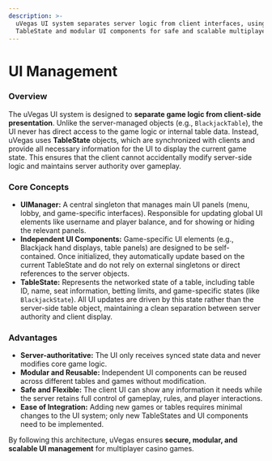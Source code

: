 ```yaml
---
description: >-
  uVegas UI system separates server logic from client interfaces, using
  TableState and modular UI components for safe and scalable multiplayer UI.
---
```


# UI Management

### Overview

The uVegas UI system is designed to **separate game logic from client-side presentation**. Unlike the server-managed objects (e.g., `BlackjackTable`), the UI never has direct access to the game logic or internal table data. Instead, uVegas uses **TableState** objects, which are synchronized with clients and provide all necessary information for the UI to display the current game state. This ensures that the client cannot accidentally modify server-side logic and maintains server authority over gameplay.

### Core Concepts

* **UIManager:** A central singleton that manages main UI panels (menu, lobby, and game-specific interfaces). Responsible for updating global UI elements like username and player balance, and for showing or hiding the relevant panels.
* **Independent UI Components:** Game-specific UI elements (e.g., Blackjack hand displays, table panels) are designed to be self-contained. Once initialized, they automatically update based on the current TableState and do not rely on external singletons or direct references to the server objects.
* **TableState:** Represents the networked state of a table, including table ID, name, seat information, betting limits, and game-specific states (like `BlackjackState`). All UI updates are driven by this state rather than the server-side table object, maintaining a clean separation between server authority and client display.

### Advantages

* **Server-authoritative:** The UI only receives synced state data and never modifies core game logic.
* **Modular and Reusable:** Independent UI components can be reused across different tables and games without modification.
* **Safe and Flexible:** The client UI can show any information it needs while the server retains full control of gameplay, rules, and player interactions.
* **Ease of Integration:** Adding new games or tables requires minimal changes to the UI system; only new TableStates and UI components need to be implemented.

By following this architecture, uVegas ensures **secure, modular, and scalable UI management** for multiplayer casino games.
